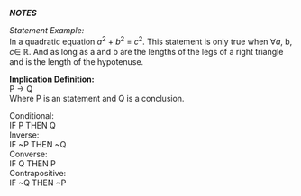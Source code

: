   *****NOTES*****
  
*Statement Example:*  
  In a quadratic equation $a^2$ + $b^2$ = $c^2$. This statement is only true when $\forall a$, b, $c \in$ $\mathbb{R}$. And as long as a and b are the lengths of the legs of a right triangle and 
 is the length of the hypotenuse.

**Implication Definition:**  
P $\to$ Q  
Where P is an statement and Q is a conclusion.

Conditional:     
    IF P THEN Q  
Inverse:     
    IF ~P THEN ~Q  
Converse:  
 IF Q THEN P    
Contrapositive:  
   IF ~Q THEN ~P
   
